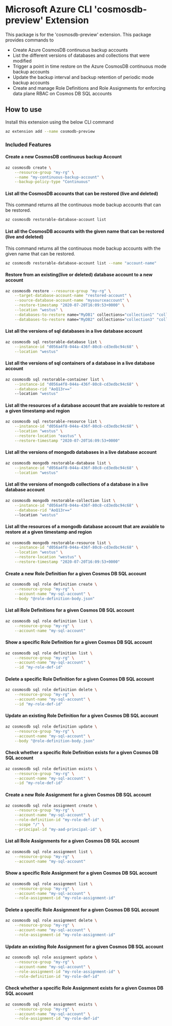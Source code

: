 # Microsoft Azure CLI 'cosmosdb-preview' Extension #

This package is for the 'cosmosdb-preview' extension.
This package provides commands to

- Create Azure CosmosDB continuous backup accounts
- List the different versions of databases and collections that were modified
- Trigger a point in time restore on the Azure CosmosDB continuous mode backup accounts
- Update the backup interval and backup retention of periodic mode backup accounts
- Create and manage Role Definitions and Role Assignments for enforcing data plane RBAC on Cosmos DB SQL accounts

## How to use ##

Install this extension using the below CLI command

```sh
az extension add --name cosmodb-preview
```

### Included Features ###

#### Create a new CosmosDB continuous backup Account ####

```sh
az cosmosdb create \
    --resource-group "my-rg" \
    --name "my-continuous-backup-account" \
    --backup-policy-type "Continuous"
```

#### List all the CosmosDB accounts that can be restored (live and deleted) ####

This command returns all the continuous mode backup accounts that can be restored.

```sh
az cosmosdb restorable-database-account list
```

#### List all the CosmosDB accounts with the given name that can be restored (live and deleted) ####

This command returns all the continuous mode backup accounts with the given name that can be restored.

```sh
az cosmosdb restorable-database-account list --name "account-name"
```

#### Restore from an existing(live or deleted) database account to a new account ####

```sh
az cosmosdb restore --resource-group "my-rg" \
    --target-database-account-name "restored-account" \
    --source-database-account-name "mysourceaccount" \
    --restore-timestamp "2020-07-20T16:09:53+0000" \
    --location "westus" \
    --databases-to-restore name="MyDB1" collections="collection1" "collection2" \
    --databases-to-restore name="MyDB2" collections="collection3" "collection4"
```

#### List all the versions of sql databases in a live database account ####

```sh
az cosmosdb sql restorable-database list \
    --instance-id "d056a4f8-044a-436f-80c8-cd3edbc94c68" \
    --location "westus"
```

#### List all the versions of sql containers of a database in a live database account ####

```sh
az cosmosdb sql restorable-container list \
    --instance-id "d056a4f8-044a-436f-80c8-cd3edbc94c68" \
    --database-rid "AoQ13r=="
    --location "westus"
```

#### List all the resources of a database account that are avaiable to restore at a given timestamp and region ####

```sh
az cosmosdb sql restorable-resource list \
    --instance-id "d056a4f8-044a-436f-80c8-cd3edbc94c68" \
    --location "westus" \
    --restore-location "eastus" \
    --restore-timestamp "2020-07-20T16:09:53+0000"
```

#### List all the versions of mongodb databases in a live database account ####

```sh
az cosmosdb mongodb restorable-database list \
    --instance-id "d056a4f8-044a-436f-80c8-cd3edbc94c68" \
    --location "westus"
```

#### List all the versions of mongodb collections of a database in a live database account ####

```sh
az cosmosdb mongodb restorable-collection list \
    --instance-id "d056a4f8-044a-436f-80c8-cd3edbc94c68" \
    --database-rid "AoQ13r=="
    --location "westus"
```

#### List all the resources of a mongodb database account that are avaiable to restore at a given timestamp and region ####

```sh
az cosmosdb mongodb restorable-resource list \
    --instance-id "d056a4f8-044a-436f-80c8-cd3edbc94c68" \
    --location "westus" \
    --restore-location "westus" \
    --restore-timestamp "2020-07-20T16:09:53+0000"
```

#### Create a new Role Definition for a given Cosmos DB SQL account

```sh
az cosmosdb sql role definition create \
    --resource-group "my-rg" \
    --account-name "my-sql-account" \
    --body "@role-definition-body.json"
```

#### List all Role Definitions for a given Cosmos DB SQL account

```sh
az cosmosdb sql role definition list \
    --resource-group "my-rg" \
    --account-name "my-sql-account"
```

#### Show a specific Role Definition for a given Cosmos DB SQL account

```sh
az cosmosdb sql role definition list \
    --resource-group "my-rg" \
    --account-name "my-sql-account" \
    --id "my-role-def-id"
```

#### Delete a specific Role Definition for a given Cosmos DB SQL account

```sh
az cosmosdb sql role definition delete \
    --resource-group "my-rg" \
    --account-name "my-sql-account" \
    --id "my-role-def-id"
```

#### Update an existing Role Definition for a given Cosmos DB SQL account

```sh
az cosmosdb sql role definition update \
    --resource-group "my-rg" \
    --account-name "my-sql-account" \
    --body "@role-definition-body.json"
```

#### Check whether a specific Role Definition exists for a given Cosmos DB SQL account

```sh
az cosmosdb sql role definition exists \
    --resource-group "my-rg" \
    --account-name "my-sql-account" \
    --id "my-role-def-id"
```

#### Create a new Role Assignment for a given Cosmos DB SQL account

```sh
az cosmosdb sql role assignment create \
    --resource-group "my-rg" \
    --account-name "my-sql-account" \
    --role-definition-id "my-role-def-id" \
    --scope "/" \
    --principal-id "my-aad-principal-id" \
```

#### List all Role Assignments for a given Cosmos DB SQL account

```sh
az cosmosdb sql role assignment list \
    --resource-group "my-rg" \
    --account-name "my-sql-account"
```

#### Show a specific Role Assignment for a given Cosmos DB SQL account

```sh
az cosmosdb sql role assignment list \
    --resource-group "my-rg" \
    --account-name "my-sql-account" \
    --role-assignment-id "my-role-assignment-id"
```

#### Delete a specific Role Assignment for a given Cosmos DB SQL account

```sh
az cosmosdb sql role assignment delete \
    --resource-group "my-rg" \
    --account-name "my-sql-account" \
    --role-assignment-id "my-role-assignment-id"
```

#### Update an existing Role Assignment for a given Cosmos DB SQL account

```sh
az cosmosdb sql role assignment update \
    --resource-group "my-rg" \
    --account-name "my-sql-account" \
    --role-assignment-id "my-role-assignment-id" \
    --role-definition-id "my-role-def-id"
```

#### Check whether a specific Role Assignment exists for a given Cosmos DB SQL account

```sh
az cosmosdb sql role assignment exists \
    --resource-group "my-rg" \
    --account-name "my-sql-account" \
    --role-assignment-id "my-role-def-id"
```

